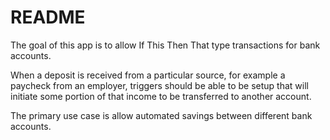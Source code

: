 README
==

The goal of this app is to allow If This Then That type transactions for bank accounts. 

When a deposit is received from a particular source, for example a paycheck from an employer, triggers should be able to be setup that will initiate some portion of that income to be transferred to another account. 

The primary use case is allow automated savings between different bank accounts.